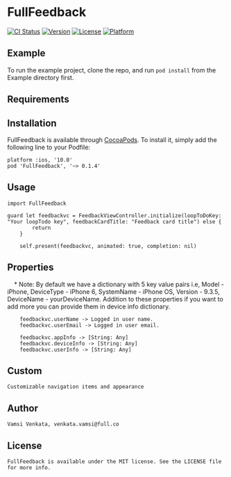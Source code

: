 # FullFeedback

[![CI Status](http://img.shields.io/travis/karthikAdaptavant/FullFeedback.svg?style=flat)](https://travis-ci.org/karthikAdaptavant/FullFeedback)
[![Version](https://img.shields.io/cocoapods/v/FullFeedback.svg?style=flat)](http://cocoapods.org/pods/FullFeedback)
[![License](https://img.shields.io/cocoapods/l/FullFeedback.svg?style=flat)](http://cocoapods.org/pods/FullFeedback)
[![Platform](https://img.shields.io/cocoapods/p/FullFeedback.svg?style=flat)](http://cocoapods.org/pods/FullFeedback)

## Example

To run the example project, clone the repo, and run `pod install` from the Example directory first.

## Requirements



## Installation

FullFeedback is available through [CocoaPods](http://cocoapods.org/pods/FullFeedback). To install
it, simply add the following line to your Podfile:

```ruby'
platform :ios, '10.0'
pod 'FullFeedback', '~> 0.1.4'
```
## Usage
   
    import FullFeedback
    
    guard let feedbackvc = FeedbackViewController.initialize(loopToDoKey: "Your loopTodo key", feedbackCardTitle: "Feedback card title") else {
            return
        }
  
        self.present(feedbackvc, animated: true, completion: nil)
        
## Properties

    * Note: By default we have a dictionary with 5 key value pairs i.e, Model - iPhone, DeviceType - iPhone 6, SystemName - iPhone OS, Version - 9.3.5, DeviceName - yourDeviceName. Addition to these properties if you want to add more you can provide them in device info dictionary.

        feedbackvc.userName -> Logged in user name.
        feedbackvc.userEmail -> Logged in user email.
        
        feedbackvc.appInfo -> [String: Any]
        feedbackvc.deviceInfo -> [String: Any]
        feedbackvc.userInfo -> [String: Any]
        
 ## Custom
        
    Customizable navigation items and appearance    
                                   
## Author

    Vamsi Venkata, venkata.vamsi@full.co

## License

    FullFeedback is available under the MIT license. See the LICENSE file for more info.
